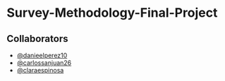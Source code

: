 # Survey-Methodology-Final-Project

## Collaborators

- [@danieelperez10](https://github.com/danieelperez10) 
- [@carlossanjuan26](https://github.com/carlossanjuan26) 
- [@claraespinosa](https://github.com/claraespinosa) 
